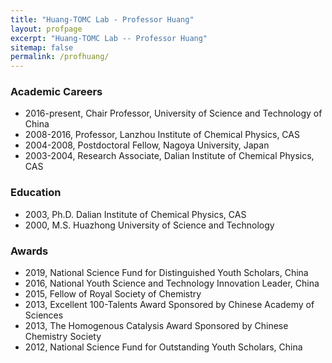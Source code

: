 ```yaml
---
title: "Huang-TOMC Lab - Professor Huang"
layout: profpage
excerpt: "Huang-TOMC Lab -- Professor Huang"
sitemap: false
permalink: /profhuang/
---
```


<!-- 左右布局容器 -->
<!-- <div style="width: 100%; overflow: hidden;"> -->

  <!-- 左侧：图片 + 联系方式 -->
  <!-- <div style="float: left; width: 180px; margin-right: 30px;">
    <img src="{{ site.url }}{{ site.baseurl }}/images/teampic/prof_huang.jpg" class="img-responsive" style="width: 100%; border-radius: 10px;" />
    <div style="font-size: 14px; margin-top: 10px;">
      <strong>Work Address: </strong> University of Science and Technology of China, Hefei, Anhui<br/>
      <strong>Telephone: </strong> 0551-63600752<br/>
      <strong>Email: </strong> hanmin@ustc.edu.cn<br/>
    </div>
  </div> -->

  <!-- 右侧：academic career -->
  <!-- <div style="float: left; width: calc(100% - 210px);"> -->

  ### Academic Careers  
  - 2016-present, Chair Professor, University of Science and Technology of China  
  - 2008-2016, Professor, Lanzhou Institute of Chemical Physics, CAS  
  - 2004-2008, Postdoctoral Fellow, Nagoya University, Japan  
  - 2003-2004, Research Associate, Dalian Institute of Chemical Physics, CAS  

  ### Education  
  - 2003, Ph.D. Dalian Institute of Chemical Physics, CAS  
  - 2000, M.S. Huazhong University of Science and Technology  

  ### Awards  
  - 2019, National Science Fund for Distinguished Youth Scholars, China  
  - 2016, National Youth Science and Technology Innovation Leader, China  
  - 2015, Fellow of Royal Society of Chemistry  
  - 2013, Excellent 100-Talents Award Sponsored by Chinese Academy of Sciences  
  - 2013, The Homogenous Catalysis Award Sponsored by Chinese Chemistry Society  
  - 2012, National Science Fund for Outstanding Youth Scholars, China  

  <!-- </div>

<!-- </div> --> 

<!-- 左侧照片与信息 -->
<!-- <div style="float: left; margin-right: 30px; width: 180px; text-align: left;"> -->
  <!-- <img src="{{ site.url }}{{ site.baseurl }}/images/teampic/prof_huang.jpg" class="img-responsive" style="width: 100%; border-radius: 10px;" /> -->
  <!-- <div style="font-size: 14px; margin-top: 10px;">
    <strong>Work Address: </strong> University of Science and Technology of China, Hefei, Anhui<br/>
    <strong>Telephone: </strong> 0551-63600752<br/>
    <strong>Email: </strong> hanmin@ustc.edu.cn<br/>
  </div>
</div> -->

<!-- 右侧 Academic Career 内容 -->
<!-- <div style="float: right; width: calc(100% - 220px); margin-left: 20px;">

  ### Academic Careers
  - 2016-present, Chair Professor, University of Science and Technology of China  
  - 2008-2016, Professor, Lanzhou Institute of Chemical Physics, CAS  
  - 2004-2008, Postdoctoral Fellow, Nagoya University, Japan  
  - 2003-2004, Research Associate, Dalian Institute of Chemical Physics, CAS  

  ### Education
  - 2003, Ph.D. Dalian Institute of Chemical Physics, CAS  
  - 2000, M.S. Huazhong University of Science and Technology  

  ### Awards
  - 2019, National Science Fund for Distinguished Youth Scholars, China  
  - 2016, National Youth Science and Technology Innovation Leader, China  
  - 2015, Fellow of Royal Society of Chemistry  
  - 2013, Excellent 100-Talents Award Sponsored by Chinese Academy of Sciences  
  - 2013, The Homogenous Catalysis Award Sponsored by Chinese Chemistry Society  
  - 2012, National Science Fund for Outstanding Youth Scholars, China  
</div> -->


<!-- <div style="float: left; margin-right: 30px; width: 180px; text-align: left;">

  <img src="{{ site.url }}{{ site.baseurl }}/images/teampic/prof_huang.jpg" class="img-responsive" style="width: 100%; border-radius: 10px;" />

  <div style="font-size: 14px; margin-top: 10px;">
    <strong>Work Address: </strong> University of Science and Technology of China, Hefei, Anhui<br/>
    <strong>Telephone: </strong> 0551-63600752<br/>
    <strong>Email: </strong> hanmin@ustc.edu.cn<br/>
  </div>

</div>

<div style="float: right; width: calc(100% - 220px); margin-left: 20px; padding-top: 20px;">

  ### Academic Careers
  - 2016-present,   Chair Professor, University of Science and Technology of China

  - 2008-2016,   Professor, Lanzhou Institute of Chemical Physics, CAS

  - 2004-2008,   Postdoctoral Fellow, Nagoya University, Japan

  - 2003-2004,   Research Associate, Dalian Institute of Chemical Physics, CAS

  ### Education
  - 2003, Ph.D. Dalian Institute of Chemical Physics, CAS

  - 2000, M.S. Huazhong University of Science and Technology

  ### Awards
  - 2019, National Science Fund for Distinguished Youth Scholars, China

  - 2016, National Youth Science and Technology Innovation Leader, China

  - 2015, Fellow of Royal Society of Chemistry

  - 2013, Excellent 100-Talents Award Sponsored by Chinese Academy of Sciences

  - 2013, The Homogenous Catalysis Award Sponsored by Chinese Chemistry Society

  - 2012, National Science Fund for Outstanding Youth Scholars, China 

</div> -->


<!-- <div style="display: flex; align-items: flex-start;">

  <div style="width: 180px; margin-right: 30px;">
    <img src="{{ site.url }}{{ site.baseurl }}/images/teampic/prof_huang.jpg" class="img-responsive" style="width: 100%; border-radius: 10px;" />
    <div style="font-size: 14px; margin-top: 10px;">
      <strong>Work Address: </strong> University of Science and Technology of China, Hefei, Anhui<br/>
      <strong>Telephone: </strong> 0551-63600752<br/>
      <strong>Email: </strong> hanmin@ustc.edu.cn<br/>
    </div>
  </div>

  <div style="flex: 1;">
  
  ### Academic Careers
  - 2016-present,   Chair Professor, University of Science and Technology of China

  - 2008-2016,   Professor, Lanzhou Institute of Chemical Physics, CAS

  - 2004-2008,   Postdoctoral Fellow, Nagoya University, Japan

  - 2003-2004,   Research Associate, Dalian Institute of Chemical Physics, CAS

  ### Education
  - 2003, Ph.D. Dalian Institute of Chemical Physics, CAS

  - 2000, M.S. Huazhong University of Science and Technology

  ### Awards
  - 2019, National Science Fund for Distinguished Youth Scholars, China

  - 2016, National Youth Science and Technology Innovation Leader, China

  - 2015, Fellow of Royal Society of Chemistry

  - 2013, Excellent 100-Talents Award Sponsored by Chinese Academy of Sciences

  - 2013, The Homogenous Catalysis Award Sponsored by Chinese Chemistry Society

  - 2012, National Science Fund for Outstanding Youth Scholars, China 

  </div>

</div> -->
